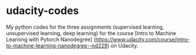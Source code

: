 # udacity-codes
My python codes for the three assignments (supervised learning, unsupervised learning, deep learning) for the course [Intro to Machine Learning with Pytorch Nanodegree] (https://www.udacity.com/course/intro-to-machine-learning-nanodegree--nd229) on Udacity.
